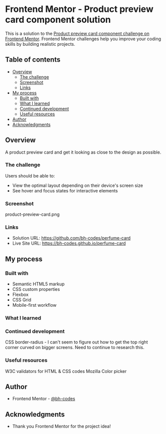 # Frontend Mentor - Product preview card component solution

This is a solution to the [Product preview card component challenge on Frontend Mentor](https://www.frontendmentor.io/challenges/product-preview-card-component-GO7UmttRfa). Frontend Mentor challenges help you improve your coding skills by building realistic projects. 

## Table of contents

- [Overview](#overview)
  - [The challenge](#the-challenge)
  - [Screenshot](#screenshot)
  - [Links](#links)
- [My process](#my-process)
  - [Built with](#built-with)
  - [What I learned](#what-i-learned)
  - [Continued development](#continued-development)
  - [Useful resources](#useful-resources)
- [Author](#author)
- [Acknowledgments](#acknowledgments)

## Overview

A product preview card and get it looking as close to the design as possible.

### The challenge

Users should be able to:

- View the optimal layout depending on their device's screen size
- See hover and focus states for interactive elements

### Screenshot

product-preview-card.png

### Links

- Solution URL: https://github.com/bh-codes/perfume-card
- Live Site URL: https://bh-codes.github.io/perfume-card

## My process

### Built with

- Semantic HTML5 markup
- CSS custom properties
- Flexbox
- CSS Grid
- Mobile-first workflow

### What I learned

### Continued development

CSS border-radius - I can't seem to figure out how to get the top right corner curved on bigger screens. Need to continue to research this.

### Useful resources

W3C validators for HTML & CSS codes
Mozilla Color picker

## Author

- Frontend Mentor - [@bh-codes](https://www.frontendmentor.io/profile/bh-codes)

## Acknowledgments

- Thank you Frontend Mentor for the project idea!
